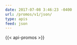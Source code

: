 ```yaml
---
date: 2017-07-08 3:46:23 -0400
url: /promos/v1/json/
type: apis
feed: json
---
```

{{< api-promos >}}
